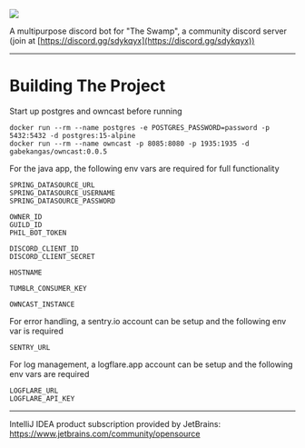 ![](https://img.shields.io/discord/740999022340341791)

A multipurpose discord bot for "The Swamp", a community discord server (join at [https://discord.gg/sdykqyx](https://discord.gg/sdykqyx))

---

# Building The Project

Start up postgres and owncast before running

```
docker run --rm --name postgres -e POSTGRES_PASSWORD=password -p 5432:5432 -d postgres:15-alpine
docker run --rm --name owncast -p 8085:8080 -p 1935:1935 -d gabekangas/owncast:0.0.5
```

For the java app, the following env vars are required for full functionality
```
SPRING_DATASOURCE_URL
SPRING_DATASOURCE_USERNAME
SPRING_DATASOURCE_PASSWORD

OWNER_ID
GUILD_ID
PHIL_BOT_TOKEN

DISCORD_CLIENT_ID
DISCORD_CLIENT_SECRET

HOSTNAME

TUMBLR_CONSUMER_KEY

OWNCAST_INSTANCE
```

For error handling, a sentry.io account can be setup and the following env var is required
```
SENTRY_URL
```

For log management, a logflare.app account can be setup and the following env vars are required
```
LOGFLARE_URL
LOGFLARE_API_KEY
```

---

IntelliJ IDEA product subscription provided by JetBrains: https://www.jetbrains.com/community/opensource
